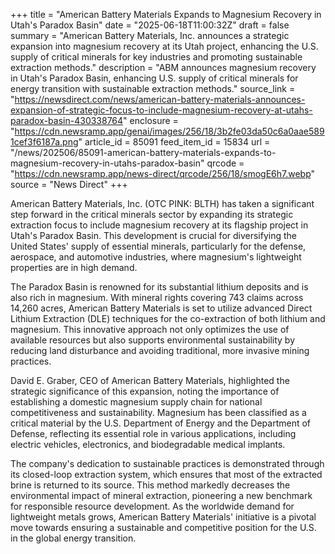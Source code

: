 +++
title = "American Battery Materials Expands to Magnesium Recovery in Utah's Paradox Basin"
date = "2025-06-18T11:00:32Z"
draft = false
summary = "American Battery Materials, Inc. announces a strategic expansion into magnesium recovery at its Utah project, enhancing the U.S. supply of critical minerals for key industries and promoting sustainable extraction methods."
description = "ABM announces magnesium recovery in Utah's Paradox Basin, enhancing U.S. supply of critical minerals for energy transition with sustainable extraction methods."
source_link = "https://newsdirect.com/news/american-battery-materials-announces-expansion-of-strategic-focus-to-include-magnesium-recovery-at-utahs-paradox-basin-430338764"
enclosure = "https://cdn.newsramp.app/genai/images/256/18/3b2fe03da50c6a0aae5891cef3f6187a.png"
article_id = 85091
feed_item_id = 15834
url = "/news/202506/85091-american-battery-materials-expands-to-magnesium-recovery-in-utahs-paradox-basin"
qrcode = "https://cdn.newsramp.app/news-direct/qrcode/256/18/smogE6h7.webp"
source = "News Direct"
+++

<p>American Battery Materials, Inc. (OTC PINK: BLTH) has taken a significant step forward in the critical minerals sector by expanding its strategic extraction focus to include magnesium recovery at its flagship project in Utah's Paradox Basin. This development is crucial for diversifying the United States' supply of essential minerals, particularly for the defense, aerospace, and automotive industries, where magnesium's lightweight properties are in high demand.</p><p>The Paradox Basin is renowned for its substantial lithium deposits and is also rich in magnesium. With mineral rights covering 743 claims across 14,260 acres, American Battery Materials is set to utilize advanced Direct Lithium Extraction (DLE) techniques for the co-extraction of both lithium and magnesium. This innovative approach not only optimizes the use of available resources but also supports environmental sustainability by reducing land disturbance and avoiding traditional, more invasive mining practices.</p><p>David E. Graber, CEO of American Battery Materials, highlighted the strategic significance of this expansion, noting the importance of establishing a domestic magnesium supply chain for national competitiveness and sustainability. Magnesium has been classified as a critical material by the U.S. Department of Energy and the Department of Defense, reflecting its essential role in various applications, including electric vehicles, electronics, and biodegradable medical implants.</p><p>The company's dedication to sustainable practices is demonstrated through its closed-loop extraction system, which ensures that most of the extracted brine is returned to its source. This method markedly decreases the environmental impact of mineral extraction, pioneering a new benchmark for responsible resource development. As the worldwide demand for lightweight metals grows, American Battery Materials' initiative is a pivotal move towards ensuring a sustainable and competitive position for the U.S. in the global energy transition.</p>